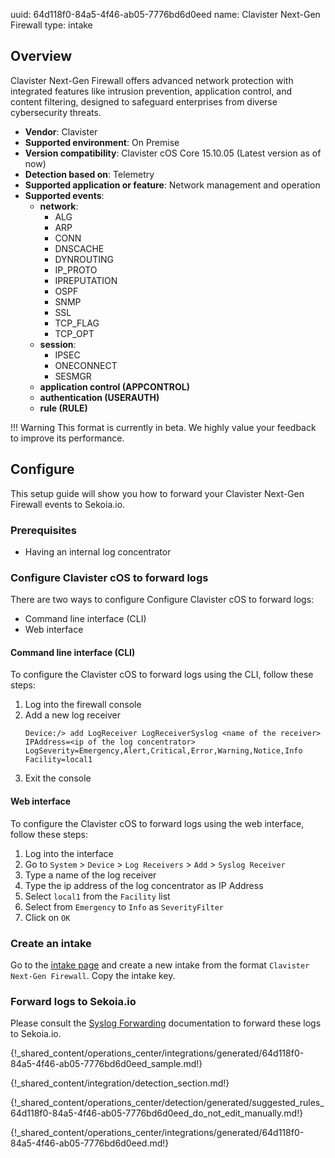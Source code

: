 uuid: 64d118f0-84a5-4f46-ab05-7776bd6d0eed
name: Clavister Next-Gen Firewall
type: intake

## Overview

Clavister Next-Gen Firewall offers advanced network protection with integrated features like intrusion prevention, application control, and content filtering, designed to safeguard enterprises from diverse cybersecurity threats.

- **Vendor**: Clavister
- **Supported environment**: On Premise
- **Version compatibility**: Clavister cOS Core 15.10.05 (Latest version as of now)
- **Detection based on**: Telemetry
- **Supported application or feature**: Network management and operation
- **Supported events**:
  - **network**:
    - ALG
    - ARP
    - CONN
    - DNSCACHE
    - DYNROUTING
    - IP_PROTO
    - IPREPUTATION
    - OSPF
    - SNMP
    - SSL
    - TCP_FLAG
    - TCP_OPT
  - **session**:
    - IPSEC
    - ONECONNECT
    - SESMGR
  - **application control (APPCONTROL)**
  - **authentication (USERAUTH)**
  - **rule (RULE)**

!!! Warning
    This format is currently in beta. We highly value your feedback to improve its performance.

## Configure

This setup guide will show you how to forward your Clavister Next-Gen Firewall events to Sekoia.io.

### Prerequisites

- Having an internal log concentrator

### Configure Clavister cOS to forward logs

There are two ways to configure Configure Clavister cOS to forward logs:

- Command line interface (CLI)
- Web interface

#### Command line interface (CLI)

To configure the Clavister cOS to forward logs using the CLI, follow these steps:

1. Log into the firewall console
2. Add a new log receiver
    ```shell
    Device:/> add LogReceiver LogReceiverSyslog <name of the receiver> IPAddress=<ip of the log concentrator> LogSeverity=Emergency,Alert,Critical,Error,Warning,Notice,Info Facility=local1
    ```
3. Exit the console

#### Web interface

To configure the Clavister cOS to forward logs using the web interface, follow these steps:

1. Log into the interface
2. Go to `System` > `Device` > `Log Receivers` > `Add` > `Syslog Receiver`
3. Type a name of the log receiver
4. Type the ip address of the log concentrator as IP Address
5. Select `local1` from the `Facility` list
6. Select from `Emergency` to `Info` as `SeverityFilter`
7. Click on `OK`

### Create an intake

Go to the [intake page](https://app.sekoia.io/operations/intakes) and create a new intake from the format `Clavister Next-Gen Firewall`. Copy the intake key.

### Forward logs to Sekoia.io

Please consult the [Syslog Forwarding](/integration/ingestion_methods/sekoiaio_forwarder.md) documentation to forward these logs to Sekoia.io.

{!_shared_content/operations_center/integrations/generated/64d118f0-84a5-4f46-ab05-7776bd6d0eed_sample.md!}

{!_shared_content/integration/detection_section.md!}

{!_shared_content/operations_center/detection/generated/suggested_rules_64d118f0-84a5-4f46-ab05-7776bd6d0eed_do_not_edit_manually.md!}

{!_shared_content/operations_center/integrations/generated/64d118f0-84a5-4f46-ab05-7776bd6d0eed.md!}
